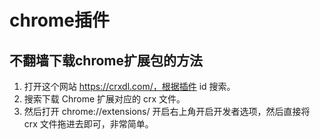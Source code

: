 
# chrome插件

## 不翻墙下载chrome扩展包的方法
1. 打开这个网站 https://crxdl.com/，根据插件 id 搜索。
2. 搜索下载 Chrome 扩展对应的 crx 文件。
3. 然后打开 chrome://extensions/ 开启右上角开启开发者选项，然后直接将  crx 文件拖进去即可，非常简单。

